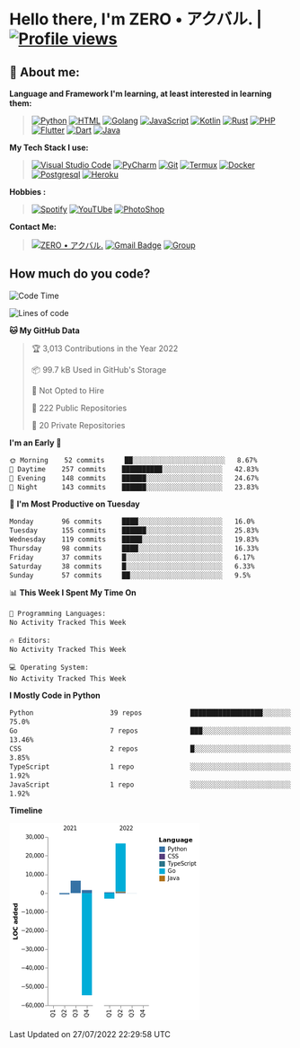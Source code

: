 # **Hello there**, I'm ZERO • アクバル. | [![Profile views](https://gpvc.arturio.dev/Ryomen-Sukuna)](https://github.com/Ryomen-Sukuna)

## 👦 **About me**:

**Language and Framework I'm learning, at least interested in learning them:**

> [![Python](https://badges.aleen42.com/src/python.svg)](https://python.org)
> [![HTML](https://img.shields.io/badge/-HTML-%232c3e50?style=flat&logo=php)](https://whatwg.org)
> [![Golang](https://badges.aleen42.com/src/golang.svg)](https://golang.org)
> [![JavaScript](https://badges.aleen42.com/src/javascript.svg)](https://nodejs.org)
> [![Kotlin](https://badges.aleen42.com/src/kotlin.svg)](https://kotlinlang.org)
> [![Rust](https://img.shields.io/badge/-rust-%232c3e50?style=flat&logo=rust)](https://rust-lang.org)
> [![PHP](https://img.shields.io/badge/-php-%232c3e50?style=flat&logo=php)](https://www.php.net)
> [![Flutter](https://img.shields.io/badge/-flutter-%232c3e50?style=flat&logo=flutter)](https://flutter.dev)
> [![Dart](https://img.shields.io/badge/-dart-%232c3e50?style=flat&logo=dart)](https://dart.dev)
> [![Java](https://badges.aleen42.com/src/java.svg)](https://www.java.com/en)

**My Tech Stack I use:**

> [![Visual Studio Code](https://badges.aleen42.com/src/visual_studio_code.svg)](https://code.visualstudio.com)
> [![PyCharm](https://img.shields.io/badge/-pycharm-%23007ACC?style=flat&logo=pycharm&logoColor=black&color=black&labelColor=green)](https://www.jetbrains.com/pycharm)
> [![Git](https://img.shields.io/badge/-Git-%23F05032?style=flat&logo=git&logoColor=%23ffffff)](https://git-scm.com)
> [![Termux](https://img.shields.io/badge/-Termux-%232c3e50?style=flat&logo=typescript)](https://termux.com)
> [![Docker](https://badges.aleen42.com/src/docker.svg)](https://www.docker.com/)
> [![Postgresql](https://img.shields.io/badge/-Postgresql-%232c3e50?style=flat&logo=postgresql)](https://postgresql.org)
> [![Heroku](https://img.shields.io/badge/-Heroku-purple?style=flat&logo=heroku)](https://heroku.com)

**Hobbies :**

> [![Spotify](https://badges.aleen42.com/src/spotify.svg)](https://spotify.com)
> [![YouTUbe](https://badges.aleen42.com/src/youtube.svg)](https://spotify.com)
> [![PhotoShop](https://badges.aleen42.com/src/photoshop.svg)](https://www.adobe.com/products/photoshop.html)

**Contact Me:**

> [![ZERO • アクバル.](https://badges.aleen42.com/src/telegram.svg)](https://t.me/Anomaliii)
> [![Gmail Badge](https://img.shields.io/badge/-ryomensukuna83@gmail.com-c14438?style=flat&logo=Gmail&logoColor=white)](https://ryomensukuna83@gmail.com)
> [![Group](https://img.shields.io/badge/dynamic/json?logo=telegram&label=%40RandomAnimeIndonesia&labelColor=282c34&suffix=+members&color=2CA5E0&query=%24.data.totalSubs&url=https%3A%2F%2Fapi.spencerwoo.com%2Fsubstats%2F%3Fsource%3Dtelegram%26queryKey%3DGrup_Anime_Random&longCache=true%22)](https://t.me/Grup_Anime_Random)
 

## **How much do you code?**

<!--START_SECTION:waka-->
![Code Time](http://img.shields.io/badge/Code%20Time-778%20hrs%2028%20mins-blue)

![Lines of code](https://img.shields.io/badge/From%20Hello%20World%20I%27ve%20Written--23%20Thousand%20lines%20of%20code-blue)

**🐱 My GitHub Data** 

> 🏆 3,013 Contributions in the Year 2022
 > 
> 📦 99.7 kB Used in GitHub's Storage 
 > 
> 🚫 Not Opted to Hire
 > 
> 📜 222 Public Repositories 
 > 
> 🔑 20 Private Repositories  
 > 
**I'm an Early 🐤** 

```text
🌞 Morning    52 commits     ██░░░░░░░░░░░░░░░░░░░░░░░   8.67% 
🌆 Daytime    257 commits    ██████████░░░░░░░░░░░░░░░   42.83% 
🌃 Evening    148 commits    ██████░░░░░░░░░░░░░░░░░░░   24.67% 
🌙 Night      143 commits    ██████░░░░░░░░░░░░░░░░░░░   23.83%

```
📅 **I'm Most Productive on Tuesday** 

```text
Monday       96 commits     ████░░░░░░░░░░░░░░░░░░░░░   16.0% 
Tuesday      155 commits    ██████░░░░░░░░░░░░░░░░░░░   25.83% 
Wednesday    119 commits    █████░░░░░░░░░░░░░░░░░░░░   19.83% 
Thursday     98 commits     ████░░░░░░░░░░░░░░░░░░░░░   16.33% 
Friday       37 commits     █░░░░░░░░░░░░░░░░░░░░░░░░   6.17% 
Saturday     38 commits     █░░░░░░░░░░░░░░░░░░░░░░░░   6.33% 
Sunday       57 commits     ██░░░░░░░░░░░░░░░░░░░░░░░   9.5%

```


📊 **This Week I Spent My Time On** 

```text
💬 Programming Languages: 
No Activity Tracked This Week

🔥 Editors: 
No Activity Tracked This Week

💻 Operating System: 
No Activity Tracked This Week

```

**I Mostly Code in Python** 

```text
Python                   39 repos            ██████████████████░░░░░░░   75.0% 
Go                       7 repos             ███░░░░░░░░░░░░░░░░░░░░░░   13.46% 
CSS                      2 repos             █░░░░░░░░░░░░░░░░░░░░░░░░   3.85% 
TypeScript               1 repo              ░░░░░░░░░░░░░░░░░░░░░░░░░   1.92% 
JavaScript               1 repo              ░░░░░░░░░░░░░░░░░░░░░░░░░   1.92%

```


**Timeline**

![Chart not found](https://raw.githubusercontent.com/Ryomen-Sukuna/Ryomen-Sukuna/master/charts/bar_graph.png) 


 Last Updated on 27/07/2022 22:29:58 UTC
<!--END_SECTION:waka-->
